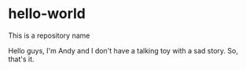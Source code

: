 # hello-world
This is a repository name

Hello guys, I'm Andy and I don't have a talking toy with a sad story.
So, that's it.
